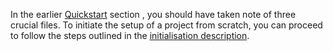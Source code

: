 In the earlier [Quickstart](../quickstart.md) section , you should have taken note of three crucial files. To initiate the setup of a project from scratch, you can proceed to follow the steps outlined in the [initialisation description](../quickstart.md#2-initialise-a-new-subquery-project).
